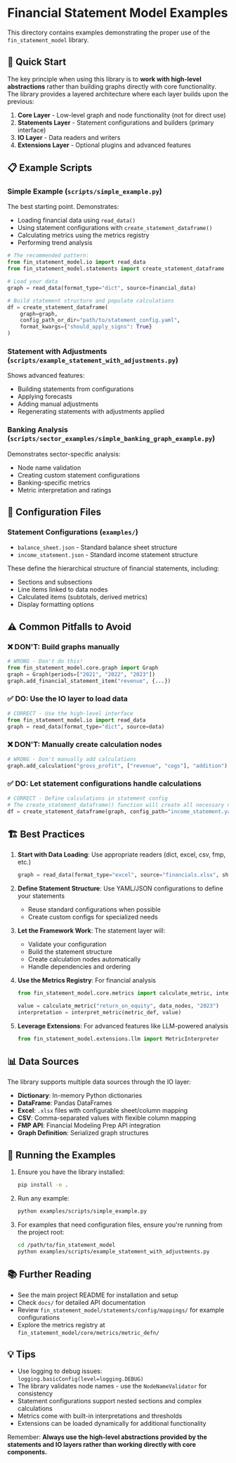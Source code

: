 # Financial Statement Model Examples

This directory contains examples demonstrating the proper use of the `fin_statement_model` library.

## 🚀 Quick Start

The key principle when using this library is to **work with high-level abstractions** rather than building graphs directly with core functionality. The library provides a layered architecture where each layer builds upon the previous:

1. **Core Layer** - Low-level graph and node functionality (not for direct use)
2. **Statements Layer** - Statement configurations and builders (primary interface)
3. **IO Layer** - Data readers and writers
4. **Extensions Layer** - Optional plugins and advanced features

## 📋 Example Scripts

### Simple Example (`scripts/simple_example.py`)
The best starting point. Demonstrates:
- Loading financial data using `read_data()`
- Using statement configurations with `create_statement_dataframe()`
- Calculating metrics using the metrics registry
- Performing trend analysis

```python
# The recommended pattern:
from fin_statement_model.io import read_data
from fin_statement_model.statements import create_statement_dataframe

# Load your data
graph = read_data(format_type="dict", source=financial_data)

# Build statement structure and populate calculations
df = create_statement_dataframe(
    graph=graph,
    config_path_or_dir="path/to/statement_config.yaml",
    format_kwargs={"should_apply_signs": True}
)
```

### Statement with Adjustments (`scripts/example_statement_with_adjustments.py`)
Shows advanced features:
- Building statements from configurations
- Applying forecasts
- Adding manual adjustments
- Regenerating statements with adjustments applied

### Banking Analysis (`scripts/sector_examples/simple_banking_graph_example.py`)
Demonstrates sector-specific analysis:
- Node name validation
- Creating custom statement configurations
- Banking-specific metrics
- Metric interpretation and ratings

## 📁 Configuration Files

### Statement Configurations (`examples/`)
- `balance_sheet.json` - Standard balance sheet structure
- `income_statement.json` - Standard income statement structure

These define the hierarchical structure of financial statements, including:
- Sections and subsections
- Line items linked to data nodes
- Calculated items (subtotals, derived metrics)
- Display formatting options

## ⚠️ Common Pitfalls to Avoid

### ❌ DON'T: Build graphs manually
```python
# WRONG - Don't do this!
from fin_statement_model.core.graph import Graph
graph = Graph(periods=["2021", "2022", "2023"])
graph.add_financial_statement_item("revenue", {...})
```

### ✅ DO: Use the IO layer to load data
```python
# CORRECT - Use the high-level interface
from fin_statement_model.io import read_data
graph = read_data(format_type="dict", source=data)
```

### ❌ DON'T: Manually create calculation nodes
```python
# WRONG - Don't manually add calculations
graph.add_calculation("gross_profit", ["revenue", "cogs"], "addition")
```

### ✅ DO: Let statement configurations handle calculations
```python
# CORRECT - Define calculations in statement config
# The create_statement_dataframe() function will create all necessary nodes
df = create_statement_dataframe(graph, config_path="income_statement.yaml")
```

## 🏗️ Best Practices

1. **Start with Data Loading**: Use appropriate readers (dict, excel, csv, fmp, etc.)
   ```python
   graph = read_data(format_type="excel", source="financials.xlsx", sheet_name="Data")
   ```

2. **Define Statement Structure**: Use YAML/JSON configurations to define your statements
   - Reuse standard configurations when possible
   - Create custom configs for specialized needs

3. **Let the Framework Work**: The statement layer will:
   - Validate your configuration
   - Build the statement structure
   - Create calculation nodes automatically
   - Handle dependencies and ordering

4. **Use the Metrics Registry**: For financial analysis
   ```python
   from fin_statement_model.core.metrics import calculate_metric, interpret_metric
   
   value = calculate_metric("return_on_equity", data_nodes, "2023")
   interpretation = interpret_metric(metric_def, value)
   ```

5. **Leverage Extensions**: For advanced features like LLM-powered analysis
   ```python
   from fin_statement_model.extensions.llm import MetricInterpreter
   ```

## 📊 Data Sources

The library supports multiple data sources through the IO layer:

- **Dictionary**: In-memory Python dictionaries
- **DataFrame**: Pandas DataFrames
- **Excel**: `.xlsx` files with configurable sheet/column mapping
- **CSV**: Comma-separated values with flexible column mapping
- **FMP API**: Financial Modeling Prep API integration
- **Graph Definition**: Serialized graph structures

## 🔧 Running the Examples

1. Ensure you have the library installed:
   ```bash
   pip install -e .
   ```

2. Run any example:
   ```bash
   python examples/scripts/simple_example.py
   ```

3. For examples that need configuration files, ensure you're running from the project root:
   ```bash
   cd /path/to/fin_statement_model
   python examples/scripts/example_statement_with_adjustments.py
   ```

## 📚 Further Reading

- See the main project README for installation and setup
- Check `docs/` for detailed API documentation
- Review `fin_statement_model/statements/config/mappings/` for example configurations
- Explore the metrics registry at `fin_statement_model/core/metrics/metric_defn/`

## 💡 Tips

- Use logging to debug issues: `logging.basicConfig(level=logging.DEBUG)`
- The library validates node names - use the `NodeNameValidator` for consistency
- Statement configurations support nested sections and complex calculations
- Metrics come with built-in interpretations and thresholds
- Extensions can be loaded dynamically for additional functionality

Remember: **Always use the high-level abstractions provided by the statements and IO layers rather than working directly with core components.** 